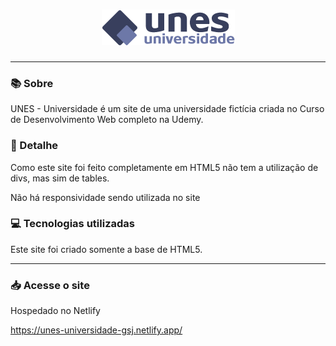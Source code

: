 <h1 align="center"><img src="./Img/logo.png"></h1>

<hr>

### 📚 Sobre

UNES - Universidade é um site de uma universidade fictícia criada no Curso de Desenvolvimento Web completo na Udemy.

### 🎨 Detalhe

Como este site foi feito completamente em HTML5 não tem a utilização de divs, mas sim de tables.

Não há responsividade sendo utilizada no site

### 💻 Tecnologias utilizadas

Este site foi criado somente a base de HTML5.

<hr>

### 📥 Acesse o site

Hospedado no Netlify

https://unes-universidade-gsj.netlify.app/
